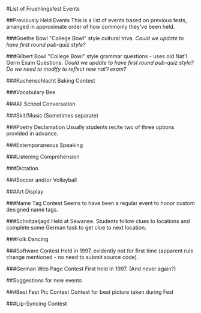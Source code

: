 #List of Fruehlingsfest Events

##Previously Held Events
This is a list of events based on previous fests, arranged in approximate order of how commonly they've been held.

###Goethe Bowl
"College Bowl" style cultural triva. *Could we update to have first round pub-quiz style?*

###Gilbert Bowl
"College Bowl" style grammar questions - uses old Nat'l Germ Exam Questions.
*Could we update to have first round pub-quiz style?*
*Do we need to modify to reflect new nat'l exam?*

###Kuchenschlacht
Baking Contest

###Vocabulary Bee

###All School Conversation

###Skit/Music (Sometimes separate)

###Poetry Declamation
Usually students recite two of three options provided in advance.

###Extemporaneous Speaking

###Listening Comprehension

###Dictation

###Soccer and/or Volleyball

###Art Display

###Name Tag Contest
Seems to have been a regular event to honor custom designed name tags.

###Schnitzeljagd
Held at Sewanee. Students follow clues to locations and complete some German task to get clue to next location.

###Folk Dancing

###Software Contest
Held in 1997, evidently not for first time (apparent rule change mentioned - no need to submit source code).

###German Web Page Contest
First held in 1997. (And never again?)

##Suggestions for new events

###Best Fest Pic Contest
Contest for best picture taken during Fest

###Lip-Syncing Contest
